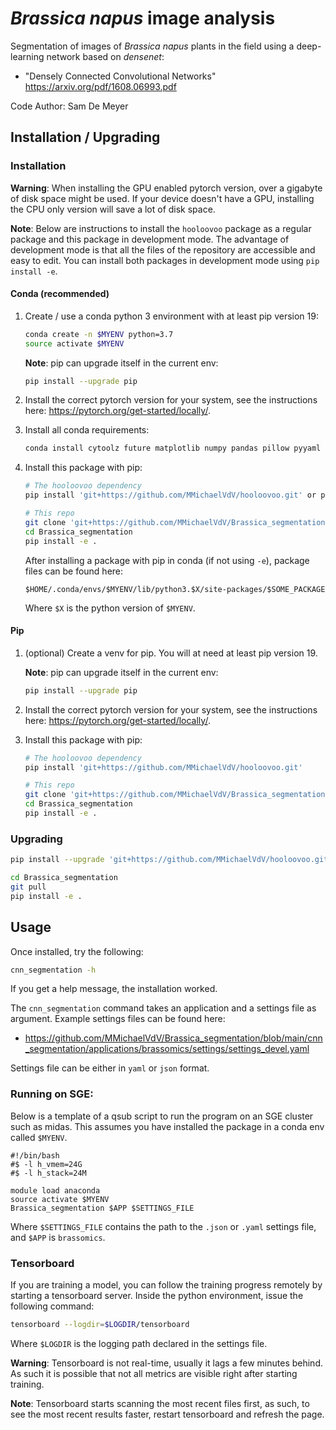 # *Brassica napus* image analysis

Segmentation of images of *Brassica napus* plants in the field using a deep-learning network based on *densenet*:
- "Densely Connected Convolutional Networks" <https://arxiv.org/pdf/1608.06993.pdf>

Code Author: Sam De Meyer

## Installation / Upgrading

### Installation

__Warning__: When installing the GPU enabled pytorch version, over a gigabyte of disk space might be used.
If your device doesn't have a GPU, installing the CPU only version will save a lot of disk space.

__Note__: Below are instructions to install the `hooloovoo` package as a regular
package and this package in development mode.
The advantage of development mode is that all the files of the repository are
accessible and easy to edit.
You can install both packages in development mode using `pip install -e`.
   
#### Conda (recommended)
1) Create / use a conda python 3 environment with at least pip version 19:

   ```bash
   conda create -n $MYENV python=3.7
   source activate $MYENV
   ```
   
   __Note__: pip can upgrade itself in the current env:

   ```bash
   pip install --upgrade pip
   ```
   
2) Install the correct pytorch version for your system, see the instructions here: <https://pytorch.org/get-started/locally/>.

3) Install all conda requirements:

   ```bash
   conda install cytoolz future matplotlib numpy pandas pillow pyyaml scikit-image scipy tensorboard tensorflow
   ```
   
4) Install this package with pip:
   ```bash
   # The hooloovoo dependency
   pip install 'git+https://github.com/MMichaelVdV/hooloovoo.git' or pip install git+https://github.com/MMichaelVdV/hooloovoo.git (Windows)
   
   # This repo
   git clone 'git+https://github.com/MMichaelVdV/Brassica_segmentation.git' or git clone https://github.com/MMichaelVdV/Brassica_segmentation.git (Windows)
   cd Brassica_segmentation
   pip install -e .
   ```
   
   After installing a package with pip in conda (if not using `-e`), package files can be found here:

   ```
   $HOME/.conda/envs/$MYENV/lib/python3.$X/site-packages/$SOME_PACKAGE
   ```

   Where `$X` is the python version of `$MYENV`.

#### Pip

1) (optional) Create a venv for pip. You will at need at least pip version 19.

   __Note__: pip can upgrade itself in the current env:

   ```bash
   pip install --upgrade pip
   ```

2) Install the correct pytorch version for your system, see the instructions here: <https://pytorch.org/get-started/locally/>.

3) Install this package with pip:

   ```bash
   # The hooloovoo dependency
   pip install 'git+https://github.com/MMichaelVdV/hooloovoo.git'
   
   # This repo
   git clone 'git+https://github.com/MMichaelVdV/Brassica_segmentation.git'
   cd Brassica_segmentation
   pip install -e .
   ```

### Upgrading

```bash
pip install --upgrade 'git+https://github.com/MMichaelVdV/hooloovoo.git'

cd Brassica_segmentation
git pull
pip install -e .
```

## Usage

Once installed, try the following:

```bash
cnn_segmentation -h
```

If you get a help message, the installation worked.

The `cnn_segmentation` command takes an application and a settings file as argument.
Example settings files can be found here:

* <https://github.com/MMichaelVdV/Brassica_segmentation/blob/main/cnn_segmentation/applications/brassomics/settings/settings_devel.yaml>

Settings file can be either in `yaml` or `json` format.

### Running on SGE:

Below is a template of a qsub script to run the program on an SGE cluster such as midas.
This assumes you have installed the package in a conda env called `$MYENV`.

```
#!/bin/bash
#$ -l h_vmem=24G
#$ -l h_stack=24M

module load anaconda
source activate $MYENV
Brassica_segmentation $APP $SETTINGS_FILE
```

Where `$SETTINGS_FILE` contains the path to the `.json` or `.yaml` settings file,
and `$APP` is `brassomics`.

### Tensorboard

If you are training a model, you can follow the training progress remotely by starting a tensorboard server.
Inside the python environment, issue the following command:

```bash
tensorboard --logdir=$LOGDIR/tensorboard
```

Where `$LOGDIR` is the logging path declared in the settings file.

__Warning__: Tensorboard is not real-time, usually it lags a few minutes behind.
As such it is possible that not all metrics are visible right after starting training.

__Note__: Tensorboard starts scanning the most recent files first, as such, to
see the most recent results faster, restart tensorboard and refresh the page.
